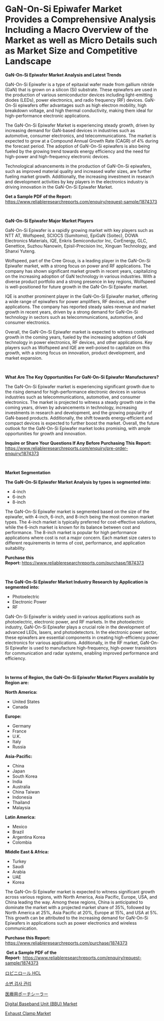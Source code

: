 <p><h1>GaN-On-Si Epiwafer Market Provides a Comprehensive Analysis Including a Macro Overview of the Market as well as Micro Details such as Market Size and Competitive Landscape</h1></p><p><strong>GaN-On-Si Epiwafer Market Analysis and Latest Trends</strong></p>
<p><p>GaN-On-Si Epiwafer is a type of epitaxial wafer made from gallium nitride (GaN) that is grown on a silicon (Si) substrate. These epiwafers are used in the production of various semiconductor devices including light-emitting diodes (LEDs), power electronics, and radio frequency (RF) devices. GaN-On-Si epiwafers offer advantages such as high electron mobility, high breakdown voltage, and high thermal conductivity, making them ideal for high-performance electronic applications.</p><p>The GaN-On-Si Epiwafer Market is experiencing steady growth, driven by increasing demand for GaN-based devices in industries such as automotive, consumer electronics, and telecommunications. The market is expected to grow at a Compound Annual Growth Rate (CAGR) of 4% during the forecast period. The adoption of GaN-On-Si epiwafers is also being fueled by the growing trend towards energy efficiency and the need for high-power and high-frequency electronic devices.</p><p>Technological advancements in the production of GaN-On-Si epiwafers, such as improved material quality and increased wafer sizes, are further fueling market growth. Additionally, the increasing investment in research and development activities by key players in the electronics industry is driving innovation in the GaN-On-Si Epiwafer Market.</p></p>
<p><strong>Get a Sample PDF of the Report:&nbsp;</strong> <a href="https://www.reliableresearchreports.com/enquiry/request-sample/1874373">https://www.reliableresearchreports.com/enquiry/request-sample/1874373</a></p>
<p>&nbsp;</p>
<p><strong>GaN-On-Si Epiwafer Major Market Players</strong></p>
<p><p>GaN-On-Si Epiwafer is a rapidly growing market with key players such as NTT AT, Wolfspeed, SCIOCS (Sumitomo), EpiGaN (Soitec), DOWA Electronics Materials, IQE, Enkris Semiconductor Inc, CorEnergy, GLC, Genettice, Suzhou Nanowin, Episil-Precision Inc, Xinguan Technology, and Shanxi Yuteng.</p><p>Wolfspeed, part of the Cree Group, is a leading player in the GaN-On-Si Epiwafer market, with a strong focus on power and RF applications. The company has shown significant market growth in recent years, capitalizing on the increasing adoption of GaN technology in various industries. With a diverse product portfolio and a strong presence in key regions, Wolfspeed is well-positioned for future growth in the GaN-On-Si Epiwafer market.</p><p>IQE is another prominent player in the GaN-On-Si Epiwafer market, offering a wide range of epiwafers for power amplifiers, RF devices, and other applications. The company has reported steady sales revenue and market growth in recent years, driven by a strong demand for GaN-On-Si technology in sectors such as telecommunications, automotive, and consumer electronics.</p><p>Overall, the GaN-On-Si Epiwafer market is expected to witness continued growth in the coming years, fueled by the increasing adoption of GaN technology in power electronics, RF devices, and other applications. Key players such as Wolfspeed and IQE are well-poised to capitalize on this growth, with a strong focus on innovation, product development, and market expansion.</p></p>
<p>&nbsp;</p>
<p><strong>What Are The Key Opportunities For GaN-On-Si Epiwafer Manufacturers?</strong></p>
<p><p>The GaN-On-Si Epiwafer market is experiencing significant growth due to the rising demand for high-performance electronic devices in various industries such as telecommunications, automotive, and consumer electronics. The market is projected to witness a steady growth rate in the coming years, driven by advancements in technology, increasing investments in research and development, and the growing popularity of GaN-based products. Additionally, the shift towards energy-efficient and compact devices is expected to further boost the market. Overall, the future outlook for the GaN-On-Si Epiwafer market looks promising, with ample opportunities for growth and innovation.</p></p>
<p><strong>Inquire or Share Your Questions If Any Before Purchasing This Report:</strong> <a href="https://www.reliableresearchreports.com/enquiry/pre-order-enquiry/1874373">https://www.reliableresearchreports.com/enquiry/pre-order-enquiry/1874373</a></p>
<p>&nbsp;</p>
<p><strong>Market Segmentation</strong></p>
<p><strong>The GaN-On-Si Epiwafer Market Analysis by types is segmented into:</strong></p>
<p><ul><li>4-inch</li><li>6-inch</li><li>8-inch</li></ul></p>
<p><p>The GaN-On-Si Epiwafer market is segmented based on the size of the epiwafer, with 4-inch, 6-inch, and 8-inch being the most common market types. The 4-inch market is typically preferred for cost-effective solutions, while the 6-inch market is known for its balance between cost and performance. The 8-inch market is popular for high performance applications where cost is not a major concern. Each market size caters to different requirements in terms of cost, performance, and application suitability.</p></p>
<p><strong>Purchase this Report:&nbsp;</strong><a href="https://www.reliableresearchreports.com/purchase/1874373">https://www.reliableresearchreports.com/purchase/1874373</a></p>
<p>&nbsp;</p>
<p><strong>The GaN-On-Si Epiwafer Market Industry Research by Application is segmented into:</strong></p>
<p><ul><li>Photoelectric</li><li>Electronic Power</li><li>RF</li></ul></p>
<p><p>GaN-On-Si Epiwafer is widely used in various applications such as photoelectric, electronic power, and RF markets. In the photoelectric industry, GaN-On-Si Epiwafer plays a crucial role in the development of advanced LEDs, lasers, and photodetectors. In the electronic power sector, these epiwafers are essential components in creating high-efficiency power electronics for various applications. Additionally, in the RF market, GaN-On-Si Epiwafer is used to manufacture high-frequency, high-power transistors for communication and radar systems, enabling improved performance and efficiency.</p></p>
<p>&nbsp;</p>
<p><strong>In terms of Region, the GaN-On-Si Epiwafer Market Players available by Region are:</strong></p>
<p>
    <p> <strong> North America: </strong>
        <ul>
            <li>United States</li>
            <li>Canada</li>
        </ul>
        </p> 
    <p> <strong> Europe: </strong>
        <ul>
            <li>Germany</li>
            <li>France</li>
            <li>U.K.</li>
            <li>Italy</li>
            <li>Russia</li>
        </ul>
        </p> 
    <p> <strong> Asia-Pacific: </strong>
        <ul>
            <li>China</li>
            <li>Japan</li>
            <li>South Korea</li>
            <li>India</li>
            <li>Australia</li>
            <li>China Taiwan</li>
            <li>Indonesia</li>
            <li>Thailand</li>
            <li>Malaysia</li>
        </ul>
        </p> 
    <p> <strong> Latin America: </strong>
        <ul>
            <li>Mexico</li>
            <li>Brazil</li>
            <li>Argentina Korea</li>
            <li>Colombia</li>
        </ul>
        </p> 
    <p> <strong> Middle East & Africa: </strong>
        <ul>
            <li>Turkey</li>
            <li>Saudi</li>
            <li>Arabia</li>
            <li>UAE</li>
            <li>Korea</li>
        </ul>
    </p>
    </p>
<p><p>The GaN-On-Si Epiwafer market is expected to witness significant growth across various regions, with North America, Asia Pacific, Europe, USA, and China leading the way. Among these regions, China is anticipated to dominate the market with a projected market share of 35%, followed by North America at 25%, Asia Pacific at 20%, Europe at 15%, and USA at 5%. This growth can be attributed to the increasing demand for GaN-On-Si Epiwafers in applications such as power electronics and wireless communication.</p></p>
<p><strong>Purchase this Report: </strong><a href="https://www.reliableresearchreports.com/purchase/1874373">https://www.reliableresearchreports.com/purchase/1874373</a></p>
<p>&nbsp;<strong>Get a Sample PDF of the Report:&nbsp;&nbsp;</strong><a href="https://www.reliableresearchreports.com/enquiry/request-sample/1874373">https://www.reliableresearchreports.com/enquiry/request-sample/1874373</a></p>
<p><strong></strong></p>
<p><p><a href="https://github.com/NashBeahan2023/Market-Research-Report-List-1/blob/main/840125113807.md">ロピニロール HCL</a></p><p><a href="https://github.com/vsap75a286l/Market-Research-Report-List-1/blob/main/589348412768.md">소변 검사 관리</a></p><p><a href="https://github.com/joaejkdzgyljvo6/Market-Research-Report-List-1/blob/main/393360013806.md">医療用ポーチシーラー</a></p><p><a href="https://github.com/GroverBarry/Market-Research-Report-List-4/blob/main/digital-baseband-unit-bbu-market.md">Digital Baseband Unit (BBU) Market</a></p><p><a href="https://issuu.com/reportprime-2/docs/exhaust-clamp-market-size-2030.pptx">Exhaust Clamp Market</a></p></p>